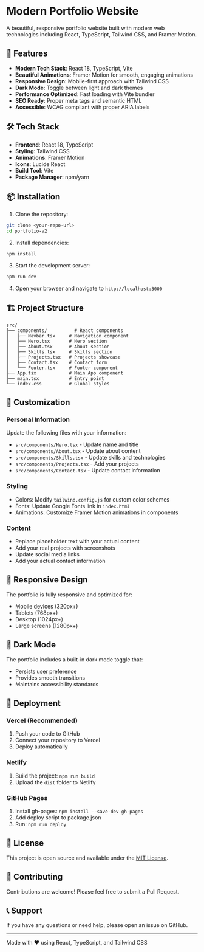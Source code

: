 # Modern Portfolio Website

A beautiful, responsive portfolio website built with modern web technologies including React, TypeScript, Tailwind CSS, and Framer Motion.

## 🚀 Features

- **Modern Tech Stack**: React 18, TypeScript, Vite
- **Beautiful Animations**: Framer Motion for smooth, engaging animations
- **Responsive Design**: Mobile-first approach with Tailwind CSS
- **Dark Mode**: Toggle between light and dark themes
- **Performance Optimized**: Fast loading with Vite bundler
- **SEO Ready**: Proper meta tags and semantic HTML
- **Accessible**: WCAG compliant with proper ARIA labels

## 🛠️ Tech Stack

- **Frontend**: React 18, TypeScript
- **Styling**: Tailwind CSS
- **Animations**: Framer Motion
- **Icons**: Lucide React
- **Build Tool**: Vite
- **Package Manager**: npm/yarn

## 📦 Installation

1. Clone the repository:
```bash
git clone <your-repo-url>
cd portfolio-v2
```

2. Install dependencies:
```bash
npm install
```

3. Start the development server:
```bash
npm run dev
```

4. Open your browser and navigate to `http://localhost:3000`

## 🏗️ Project Structure

```
src/
├── components/          # React components
│   ├── Navbar.tsx     # Navigation component
│   ├── Hero.tsx       # Hero section
│   ├── About.tsx      # About section
│   ├── Skills.tsx     # Skills section
│   ├── Projects.tsx   # Projects showcase
│   ├── Contact.tsx    # Contact form
│   └── Footer.tsx     # Footer component
├── App.tsx            # Main App component
├── main.tsx           # Entry point
└── index.css          # Global styles
```

## 🎨 Customization

### Personal Information
Update the following files with your information:
- `src/components/Hero.tsx` - Update name and title
- `src/components/About.tsx` - Update about content
- `src/components/Skills.tsx` - Update skills and technologies
- `src/components/Projects.tsx` - Add your projects
- `src/components/Contact.tsx` - Update contact information

### Styling
- Colors: Modify `tailwind.config.js` for custom color schemes
- Fonts: Update Google Fonts link in `index.html`
- Animations: Customize Framer Motion animations in components

### Content
- Replace placeholder text with your actual content
- Add your real projects with screenshots
- Update social media links
- Add your actual contact information

## 📱 Responsive Design

The portfolio is fully responsive and optimized for:
- Mobile devices (320px+)
- Tablets (768px+)
- Desktop (1024px+)
- Large screens (1280px+)

## 🌙 Dark Mode

The portfolio includes a built-in dark mode toggle that:
- Persists user preference
- Provides smooth transitions
- Maintains accessibility standards

## 🚀 Deployment

### Vercel (Recommended)
1. Push your code to GitHub
2. Connect your repository to Vercel
3. Deploy automatically

### Netlify
1. Build the project: `npm run build`
2. Upload the `dist` folder to Netlify

### GitHub Pages
1. Install gh-pages: `npm install --save-dev gh-pages`
2. Add deploy script to package.json
3. Run: `npm run deploy`

## 📄 License

This project is open source and available under the [MIT License](LICENSE).

## 🤝 Contributing

Contributions are welcome! Please feel free to submit a Pull Request.

## 📞 Support

If you have any questions or need help, please open an issue on GitHub.

---

Made with ❤️ using React, TypeScript, and Tailwind CSS 